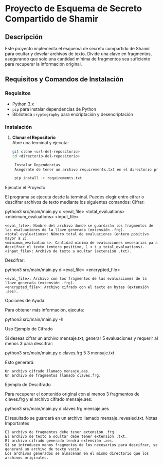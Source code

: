 # Proyecto de Esquema de Secreto Compartido de Shamir

## Descripción
Este proyecto implementa el esquema de secreto compartido de Shamir para ocultar y develar archivos de texto. Divide una clave en fragmentos, asegurando que solo una cantidad mínima de fragmentos sea suficiente para recuperar la información original.

## Requisitos y Comandos de Instalación

### Requisitos
- Python 3.x
- `pip` para instalar dependencias de Python
- Biblioteca `cryptography` para encriptación y desencriptación

### Instalación

1. **Clonar el Repositorio**  
   Abre una terminal y ejecuta:  
   ```bash
   git clone <url-del-repositorio>
   cd <directorio-del-repositorio>

    Instalar Dependencias
    Asegúrate de tener un archivo requirements.txt en el directorio principal del proyecto. Instala las dependencias ejecutando:

    pip install -r requirements.txt

Ejecutar el Proyecto

El programa se ejecuta desde la terminal. Puedes elegir entre cifrar o descifrar archivos de texto mediante los siguientes comandos:
Cifrar:

python3 src/main/main.py c <eval_file> <total_evaluations> <minimum_evaluations> <input_file>

    <eval_file>: Nombre del archivo donde se guardarán los fragmentos de las evaluaciones de la llave generada (extensión .frg).
    <total_evaluations>: Número total de evaluaciones (entero positivo mayor a 2).
    <minimum_evaluations>: Cantidad mínima de evaluaciones necesarias para descifrar el texto (entero positivo, 1 < t ≤ total_evaluations).
    <input_file>: Archivo de texto a ocultar (extensión .txt).

Descifrar:

python3 src/main/main.py d <eval_file> <encrypted_file>

    <eval_file>: Archivo con los fragmentos de las evaluaciones de la llave generada (extensión .frg).
    <encrypted_file>: Archivo cifrado con el texto en bytes (extensión .aes).

Opciones de Ayuda

Para obtener más información, ejecuta:

python3 src/main/main.py -h

Uso
Ejemplo de Cifrado

Si deseas cifrar un archivo mensaje.txt, generar 5 evaluaciones y requerir al menos 3 para descifrar:

python3 src/main/main.py c claves.frg 5 3 mensaje.txt

Esto generará:

    Un archivo cifrado llamado mensaje.aes.
    Un archivo de fragmentos llamado claves.frg.

Ejemplo de Descifrado

Para recuperar el contenido original con al menos 3 fragmentos de claves.frg y el archivo cifrado mensaje.aes:

python3 src/main/main.py d claves.frg mensaje.aes

El resultado se guardará en un archivo llamado mensaje_revealed.txt.
Notas Importantes

    El archivo de fragmentos debe tener extensión .frg.
    El archivo de texto a ocultar debe tener extensión .txt.
    El archivo cifrado generado tendrá extensión .aes.
    Si se introducen menos fragmentos de los necesarios para descifrar, se generará un archivo de texto vacío.
    Los archivos generados se almacenan en el mismo directorio que los archivos originales.
